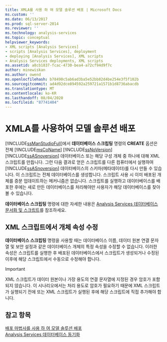 ```yaml
---
title: XMLA를 사용 하 여 모델 솔루션 배포 | Microsoft Docs
ms.custom: ''
ms.date: 06/13/2017
ms.prod: sql-server-2014
ms.reviewer: ''
ms.technology: analysis-services
ms.topic: conceptual
helpviewer_keywords:
- XML scripts [Analysis Services]
- scripts [Analysis Services], deployment
- deploying [Analysis Services], XML scripts
- Analysis Services deployments, XML scripts
ms.assetid: a8cb1837-fcac-4730-bea4-a72cf94d9f7c
author: minewiskan
ms.author: owend
ms.openlocfilehash: b78490c5ab6ad3ba5e52bb82d4be254e3f5f102b
ms.sourcegitcommit: ad4d92dce894592a259721a1571b1d8736abacdb
ms.translationtype: MT
ms.contentlocale: ko-KR
ms.lasthandoff: 08/04/2020
ms.locfileid: "87741404"
---
```

# <a name="deploy-model-solutions-using-xmla"></a>XMLA를 사용하여 모델 솔루션 배포
  [!INCLUDE[ssManStudioFull](../../includes/ssmanstudiofull-md.md)]에서 **데이터베이스 스크립팅** 명령의 **CREATE** 옵션은 전체 [!INCLUDE[msCoName](../../includes/msconame-md.md)] [!INCLUDE[ssNoVersion](../../includes/ssnoversion-md.md)] [!INCLUDE[ssASnoversion](../../includes/ssasnoversion-md.md)] 데이터베이스 또는 해당 구성 개체 중 하나에 대해 XML 스크립트를 만듭니다. 그런 다음 결과로 얻은 스크립트를 다른 컴퓨터에서 실행하여 [!INCLUDE[ssASnoversion](../../includes/ssasnoversion-md.md)] 데이터베이스의 스키마(메타데이터)를 다시 만들 수 있습니다. 이 스크립트는 전체 데이터베이스를 생성합니다. 스크립트 사용 시 이미 배포된 개체를 증분 업데이트하는 메커니즘은 없습니다. 스크립트를 실행하고 데이터베이스를 배포한 후에는 새로 만든 데이터베이스를 처리해야만 사용자가 해당 데이터베이스를 찾아볼 수 있습니다.  
  
 **데이터베이스 스크립팅** 명령에 대한 자세한 내용은 [Analysis Services 데이터베이스 문서화 및 스크립트](document-and-script-an-analysis-services-database.md)를 참조하세요.  
  
## <a name="modifying-object-properties-in-the-xml-script"></a>XML 스크립트에서 개체 속성 수정  
 **데이터베이스 스크립팅** 명령을 사용할 때는 데이터베이스 이름, 데이터 원본 연결 문자열 및 보안 설정과 같은 데이터베이스 개체의 특정 속성을 수정할 수 없습니다. 이러한 속성은 스크립트를 실행한 후 배포된 데이터베이스에서 스크립트가 생성되거나 수정된 이후에 해당 스크립트에서 수동으로 수정해야 합니다.  
  
> [!IMPORTANT]  
>  XML 스크립트가 데이터 원본이나 가장 용도의 연결 문자열에 지정된 경우 암호가 포함되지 않습니다. 이 시나리오에서는 처리 용도로 암호가 필요하기 때문에 XML 스크립트가 실행되기 전에 또는 XML 스크립트가 실행된 후에 해당 스크립트에 직접 추가해야 합니다.  
  
## <a name="see-also"></a>참고 항목  
 [배포 마법사를 사용 하 여 모델 솔루션 배포](deploy-model-solutions-using-the-deployment-wizard.md)   
 [Analysis Services 데이터베이스 동기화](synchronize-analysis-services-databases.md)  
  
  
